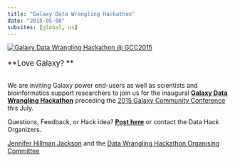 ```yaml
---
title: "Galaxy Data Wrangling Hackathon"
date: "2015-05-08"
subsites: [global, us]
---
```

<div class='center'><a href='http://gcc2015.tsl.ac.uk/data-hackathon/'><img src="/images/logos/GCC2015DataHack400.png" alt="Galaxy Data Wrangling Hackathon @ GCC2015" /></a>
<br /><br />
<span style="font-size: larger;"> **Love Galaxy? **</span>
<br /><br />
</div>

We are inviting Galaxy power end-users as well as scientists and bioinformatics support researchers to join us for the inaugural **[Galaxy Data Wrangling Hackathon](http://gcc2015.tsl.ac.uk/data-hackathon)** preceding the [2015 Galaxy Community Conference](http://gcc2015.tsl.ac.uk/) this July.

Questions, Feedback, or Hack idea? **[Post here](https://biostar.usegalaxy.org/p/12106/)** or contact the Data Hack Organizers.

[Jennifer Hillman Jackson](/people/jennifer-jackson/) and the [Data Wrangling Hackathon Organising Committee](http://gcc2015.tsl.ac.uk/organisers/#Data_Wrangling_Hackathon_Committee)
